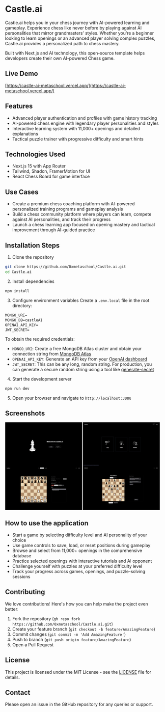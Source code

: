 # Castle.ai
Castle.ai helps you in your chess journey with AI-powered learning and gameplay. Experience chess like never before by playing against AI personalities that mirror grandmasters' styles. Whether you're a beginner looking to learn openings or an advanced player solving complex puzzles, Castle.ai provides a personalized path to chess mastery.

Built with Next.js and AI technology, this open-source template helps developers create their own AI-powered Chess game.

## Live Demo

[https://castle-ai-metaschool.vercel.app/](https://castle-ai-metaschool.vercel.app/)

## Features

- Advanced player authentication and profiles with game history tracking
- AI-powered chess engine with legendary player personalities and styles
- Interactive learning system with 11,000+ openings and detailed explanations
- Tactical puzzle trainer with progressive difficulty and smart hints

## Technologies Used

- Next.js 15 with App Router
- Tailwind, Shadcn, FramerMotion for UI
- React Chess Board for game interface

## Use Cases
- Create a premium chess coaching platform with AI-powered personalized training programs and gameplay analysis
- Build a chess community platform where players can learn, compete against AI personalities, and track their progress
- Launch a chess learning app focused on opening mastery and tactical improvement through AI-guided practice

## Installation Steps

1. Clone the repository

```bash
git clone https://github.com/0xmetaschool/Castle.ai.git
cd Castle.ai
```

2. Install dependencies

```bash
npm install
```

3. Configure environment variables
   Create a `.env.local` file in the root directory:

```env
MONGO_URI=
MONGO_DB=castleAI
OPENAI_API_KEY=
JWT_SECRET=
```

To obtain the required credentials:

- `MONGO_URI`: Create a free MongoDB Atlas cluster and obtain your connection string from [MongoDB Atlas](https://www.mongodb.com/docs/atlas/tutorial/connect-to-your-cluster/)
- `OPENAI_API_KEY`: Generate an API key from your [OpenAI dashboard](https://platform.openai.com/api-keys)
- `JWT_SECRET`: This can be any long, random string. For production, you can generate a secure random string using a tool like [generate-secret](https://generate-secret.vercel.app/32)

4. Start the development server

```bash
npm run dev
```

5. Open your browser and navigate to `http://localhost:3000`

## Screenshots

<div style="display: flex; justify-content: space-between;">
  <img src="https://github.com/0xmetaschool/Castle.ai/blob/main/public/castle-ai-template-landing-page.png?raw=true" alt="Castle.ai Template Landing Page screenshot" style="width: 49%; border: 2px solid black;" />
  <img src="https://github.com/0xmetaschool/Castle.ai/blob/main/public/castle-ai-template-home-page.png?raw=true" alt="Castle.ai Template Home Page screenshot" style="width: 49%; border: 2px solid black;" />
</div>
<div style="display: flex; justify-content: space-between;">
  <img src="https://github.com/0xmetaschool/Castle.ai/blob/main/public/castle-ai-template-game-page.png?raw=true" alt="Castle.ai Template Game Page screenshot" style="width: 49%; border: 2px solid black;" />
  <img src="https://github.com/0xmetaschool/Castle.ai/blob/main/public/castle-ai-template-puzzle-page.png?raw=true" alt="Castle.ai Template Puzzle Page screenshot" style="width: 49%; border: 2px solid black;" />
</div>

## How to use the application

- Start a game by selecting difficulty level and AI personality of your choice
- Use game controls to save, load, or reset positions during gameplay
- Browse and select from 11,000+ openings in the comprehensive database
- Practice selected openings with interactive tutorials and AI opponent
- Challenge yourself with puzzles at your preferred difficulty level
- Track your progress across games, openings, and puzzle-solving sessions

## Contributing

We love contributions! Here's how you can help make the project even better:

1. Fork the repository (`gh repo fork https://github.com/0xmetaschool/Castle.ai.git`)
2. Create your feature branch (`git checkout -b feature/AmazingFeature`)
3. Commit changes (`git commit -m 'Add AmazingFeature'`)
4. Push to branch (`git push origin feature/AmazingFeature`)
5. Open a Pull Request

## License

This project is licensed under the MIT License - see the [LICENSE](https://github.com/0xmetaschool/Castle.ai/blob/main/LICENSE) file for details.

## Contact
Please open an issue in the GitHub repository for any queries or support.
